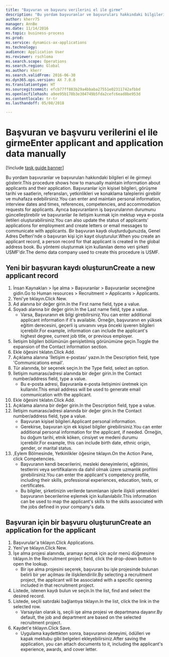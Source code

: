 ```yaml
--- 
title: "Başvuran ve başvuru verilerini el ile girme"
description: "Bu yordam başvuranlar ve başvuruları hakkındaki bilgileri el ile girmeyi gösterir."
author: kherr75
manager: AnnBe
ms.date: 11/14/2016
ms.topic: business-process
ms.prod: 
ms.service: dynamics-ax-applications
ms.technology: 
audience: Application User
ms.reviewer: rschloma
ms.search.scope: Operations
ms.search.region: Global
ms.author: kherr
ms.search.validFrom: 2016-06-30
ms.dyn365.ops.version: AX 7.0.0
ms.translationtype: HT
ms.sourcegitcommit: efcb77ff883b29a4bbaba27551e02311742afbbd
ms.openlocfilehash: a9ee95b178b3e304749b5fda2cefc6ead8be953d
ms.contentlocale: tr-tr
ms.lasthandoff: 05/08/2018

---
```

# <a name="enter-applicant-and-application-data-manually"></a><span data-ttu-id="04935-103">Başvuran ve başvuru verilerini el ile girme</span><span class="sxs-lookup"><span data-stu-id="04935-103">Enter applicant and application data manually</span></span>

[!include [task guide banner](../../includes/task-guide-banner.md)]

<span data-ttu-id="04935-104">Bu yordam başvuranlar ve başvuruları hakkındaki bilgileri el ile girmeyi gösterir.</span><span class="sxs-lookup"><span data-stu-id="04935-104">This procedure shows how to manually maintain information about applicants and their application.</span></span>   <span data-ttu-id="04935-105">Başvuranlar için kişisel bilgileri, görüşme tarihi ve saatlerin, referansları, yetkinlikleri ve konaklama taleplerini girebilir ve muhafaza edebilirsiniz.</span><span class="sxs-lookup"><span data-stu-id="04935-105">You can enter and maintain personal information, interview dates and times, references, competencies, and accommodation requests for applicants.</span></span> <span data-ttu-id="04935-106">Ayrıca başvuranların iş başvurularının durumunu güncelleştirebilir ve başvuranlar ile iletişim kurmak için mektup veya e-posta iletileri oluşturabilirsiniz.</span><span class="sxs-lookup"><span data-stu-id="04935-106">You can also update the status of applicants’ applications for employment and create letters or email messages to communicate with applicants.</span></span> <span data-ttu-id="04935-107">Bir başvuran kaydı oluşturduğunuzda, Genel Adres Defteri'nde o başvuran kişi için kayıt oluşturulur.</span><span class="sxs-lookup"><span data-stu-id="04935-107">When you create an applicant record, a person record for that applicant is created in the global address book.</span></span>       <span data-ttu-id="04935-108">Bu yöntemi oluşturmak için kullanılan demo veri şirketi USMF'dir.</span><span class="sxs-lookup"><span data-stu-id="04935-108">The demo data company used to create this procedure is USMF.</span></span>


## <a name="create-a-new-applicant-record"></a><span data-ttu-id="04935-109">Yeni bir başvuran kaydı oluşturun</span><span class="sxs-lookup"><span data-stu-id="04935-109">Create a new applicant record</span></span>
1. <span data-ttu-id="04935-110">İnsan Kaynakları > İşe alma > Başvuranlar > Başvuranlar seçeneğine gidin.</span><span class="sxs-lookup"><span data-stu-id="04935-110">Go to Human resources > Recruitment > Applicants > Applicants.</span></span>
2. <span data-ttu-id="04935-111">Yeni'ye tıklayın.</span><span class="sxs-lookup"><span data-stu-id="04935-111">Click New.</span></span>
3. <span data-ttu-id="04935-112">Ad alanına bir değer girin.</span><span class="sxs-lookup"><span data-stu-id="04935-112">In the First name field, type a value.</span></span>
4. <span data-ttu-id="04935-113">Soyadı alanına bir değer girin.</span><span class="sxs-lookup"><span data-stu-id="04935-113">In the Last name field, type a value.</span></span>
    * <span data-ttu-id="04935-114">Varsa, Başvuranın ek bilgi girebilirsiniz.</span><span class="sxs-lookup"><span data-stu-id="04935-114">You can enter additional applicant information if it's available.</span></span> <span data-ttu-id="04935-115">Örneğin, başvuranın en yüksek eğitim derecesini, geçerli iş unvanını veya önceki işveren bilgileri içerebilir.</span><span class="sxs-lookup"><span data-stu-id="04935-115">For example, information can include the applicant's highest degree, current job title, or previous employer.</span></span>  
5. <span data-ttu-id="04935-116">İletişim bilgileri bölümünün genişletilmiş görünümüne geçin.</span><span class="sxs-lookup"><span data-stu-id="04935-116">Toggle the expansion of the Contact information section.</span></span>
6. <span data-ttu-id="04935-117">Ekle öğesini tıklatın.</span><span class="sxs-lookup"><span data-stu-id="04935-117">Click Add.</span></span>
7. <span data-ttu-id="04935-118">Açıklama alanına 'İletişim e-postası' yazın.</span><span class="sxs-lookup"><span data-stu-id="04935-118">In the Description field, type 'Communications email'.</span></span>
8. <span data-ttu-id="04935-119">Tür alanında, bir seçenek seçin.</span><span class="sxs-lookup"><span data-stu-id="04935-119">In the Type field, select an option.</span></span>
9. <span data-ttu-id="04935-120">İletişim numarası/adresi alanında bir değer girin.</span><span class="sxs-lookup"><span data-stu-id="04935-120">In the Contact number/address field, type a value.</span></span>
    * <span data-ttu-id="04935-121">Bu e-posta adresi, Başvuranla e-posta iletişimini üretmek için kullanılır.</span><span class="sxs-lookup"><span data-stu-id="04935-121">This email address will be used to generate email communication with the applicant.</span></span>  
10. <span data-ttu-id="04935-122">Ekle öğesini tıklatın.</span><span class="sxs-lookup"><span data-stu-id="04935-122">Click Add.</span></span>
11. <span data-ttu-id="04935-123">Açıklama alanına bir değer girin.</span><span class="sxs-lookup"><span data-stu-id="04935-123">In the Description field, type a value.</span></span>
12. <span data-ttu-id="04935-124">İletişim numarası/adresi alanında bir değer girin.</span><span class="sxs-lookup"><span data-stu-id="04935-124">In the Contact number/address field, type a value.</span></span>
    * <span data-ttu-id="04935-125">Başvuran kişisel bilgileri.</span><span class="sxs-lookup"><span data-stu-id="04935-125">Applicant personal information.</span></span>  
    * <span data-ttu-id="04935-126">Gerekirse, başvuran için ek kişisel bilgiler girebilirsiniz.</span><span class="sxs-lookup"><span data-stu-id="04935-126">You can enter additional personal information for the applicant, if needed.</span></span> <span data-ttu-id="04935-127">Örneğin, bu doğum tarihi, etnik köken, cinsiyet ve medeni durumu içerebilir.</span><span class="sxs-lookup"><span data-stu-id="04935-127">For example, this can include birth date, ethnic origin, gender, or marital status.</span></span>  
13. <span data-ttu-id="04935-128">,Eylem Bölmesinde, Yetkinlikler öğesine tıklayın.</span><span class="sxs-lookup"><span data-stu-id="04935-128">On the Action Pane, click Competencies.</span></span>
    * <span data-ttu-id="04935-129">Başvuranın kendi becerilerini, mesleki deneyimlerini, eğitimini, testlerini veya sertifikalarını da dahil olmak üzere uzmanlık profilini girebilirsiniz.</span><span class="sxs-lookup"><span data-stu-id="04935-129">You can enter the applicant's competency profile, including their skills, professional experiences, education, tests, or certificates.</span></span>  
    * <span data-ttu-id="04935-130">Bu bilgiler, şirketinizin verilerde tanımlanan işlerle ilişkili yetenekleri başvuranın becerilerine eşlemek için kullanılabilir.</span><span class="sxs-lookup"><span data-stu-id="04935-130">This information can be used to map the applicant's skills to the skills associated with the jobs defined in your company's data.</span></span>   

## <a name="create-an-application-for-the-applicant"></a><span data-ttu-id="04935-131">Başvuran için bir başvuru oluşturun</span><span class="sxs-lookup"><span data-stu-id="04935-131">Create an application for the applicant</span></span>
1. <span data-ttu-id="04935-132">Başvurular'a tıklayın.</span><span class="sxs-lookup"><span data-stu-id="04935-132">Click Applications.</span></span>
2. <span data-ttu-id="04935-133">Yeni'ye tıklayın.</span><span class="sxs-lookup"><span data-stu-id="04935-133">Click New.</span></span>
3. <span data-ttu-id="04935-134">İşe alma projesi alanında, aramayı açmak için açılır menü düğmesine tıklayın.</span><span class="sxs-lookup"><span data-stu-id="04935-134">In the Recruitment project field, click the drop-down button to open the lookup.</span></span>
    * <span data-ttu-id="04935-135">Bir işe alma projesini seçerek, başvuran bu işle projesinde bulunan belirli bir yer açılması ile ilişkilendirilir.</span><span class="sxs-lookup"><span data-stu-id="04935-135">By selecting a recruitment project, the applicant will be associated with a specific opening included in that recruitment project.</span></span>  
4. <span data-ttu-id="04935-136">Listede, istenen kaydı bulun ve seçin.</span><span class="sxs-lookup"><span data-stu-id="04935-136">In the list, find and select the desired record.</span></span>
5. <span data-ttu-id="04935-137">Listede, seçili satırdaki bağlantıya tıklayın.</span><span class="sxs-lookup"><span data-stu-id="04935-137">In the list, click the link in the selected row.</span></span>
    * <span data-ttu-id="04935-138">Varsayılan olarak iş, seçili işe alma projesi ve departmana dayanır.</span><span class="sxs-lookup"><span data-stu-id="04935-138">By default, the job and department are based on the selected recruitment project.</span></span>  
6. <span data-ttu-id="04935-139">Kaydet'e tıklayın.</span><span class="sxs-lookup"><span data-stu-id="04935-139">Click Save.</span></span>
    * <span data-ttu-id="04935-140">Uygulama kaydettikten sonra, başvuranın deneyimi, ödülleri ve kapak mektubu gibi belgeleri ekleyebilirsiniz.</span><span class="sxs-lookup"><span data-stu-id="04935-140">After saving the application, you can attach documents to it, including the applicant's experience, awards, and cover letter.</span></span>  


